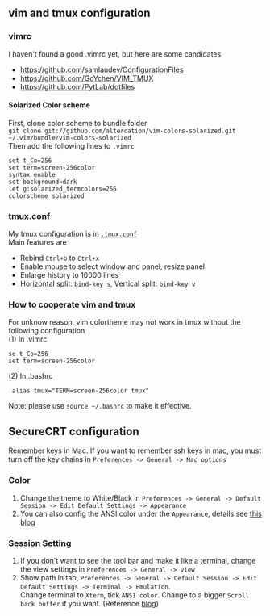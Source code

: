 ## vim and tmux configuration

### vimrc
I haven't found a good .vimrc yet, but here are some candidates

- https://github.com/samlaudev/ConfigurationFiles
- https://github.com/GoYchen/VIM_TMUX
- https://github.com/PytLab/dotfiles

#### Solarized Color scheme
First, clone color scheme to bundle folder  
`git clone git://github.com/altercation/vim-colors-solarized.git ~/.vim/bundle/vim-colors-solarized`  
Then add the following lines to `.vimrc`
```
set t_Co=256                                                                                              
set term=screen-256color                                                                                                     syntax enable
set background=dark
let g:solarized_termcolors=256
colorscheme solarized
```

### tmux.conf

My tmux configuration is in [`.tmux.conf`](.tmux.conf)  
Main features are
- Rebind `Ctrl+b` to `Ctrl+x`
- Enable mouse to select window and panel, resize panel
- Enlarge history to 10000 lines
- Horizontal split: `bind-key s`, Vertical split: `bind-key v`

### How to cooperate vim and tmux 
For unknow reason, vim colortheme may not work in tmux without the following configuration  
(1) In .vimrc
```
se t_Co=256
set term=screen-256color
```
(2) In .bashrc
```
 alias tmux="TERM=screen-256color tmux" 
```
Note: please use `source ~/.bashrc` to make it effective.

## SecureCRT configuration
Remember keys in Mac. If you want to remember ssh keys in mac, you must turn off the key chains in `Preferences -> General -> Mac options`
### Color 
1. Change the theme to White/Black in `Preferences -> General -> Default Session -> Edit Default Settings -> Appearance`
1. You can also config the ANSI color under the `Appearance`, details see [this blog](http://liam0205.me/2015/09/24/color-scheme-for-securecrt/index.html)
### Session Setting
1. If you don't want to see the tool bar and make it like a terminal, change the view settings in `Preferences -> General -> view`
1. Show path in tab, `Preferences -> General -> Default Session -> Edit Default Settings -> Terminal -> Emulation`.  
Change terminal to `Xterm`, tick `ANSI color`. Change to a bigger `Scroll back buffer` if you want. (Reference [blog](http://blog.csdn.net/delphiwcdj/article/details/7226921)) 
